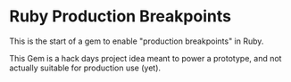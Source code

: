 # Ruby Production Breakpoints

This is the start of a gem to enable "production breakpoints" in Ruby.

This Gem is a hack days project idea meant to power a prototype, and not actually suitable for production use (yet).

